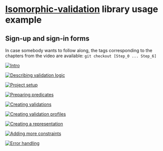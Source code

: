 # [Isomorphic-validation](https://github.com/itihon/isomorphic-validation) library usage example

## Sign-up and sign-in forms

In case somebody wants to follow along, the tags corresponding to the chapters from the video are available:
`git checkout [Step_0 ... Step_6]`

[![Intro](https://img.youtube.com/vi/PVzKr6ZKZ5A/0.jpg)](https://www.youtube.com/watch?v=PVzKr6ZKZ5A&list=PLBbzjWxPnJGNd8MFAkVk61UzqCsFneT8f&index=1&pp=gAQBiAQB)

[![Describing validation logic](https://img.youtube.com/vi/9r5aXQUv2xo/0.jpg)](https://www.youtube.com/watch?v=9r5aXQUv2xo&list=PLBbzjWxPnJGNd8MFAkVk61UzqCsFneT8f&index=2&pp=gAQBiAQB)

[![Project setup](https://img.youtube.com/vi/gbuiORK1OCI/0.jpg)](https://www.youtube.com/watch?v=gbuiORK1OCI&list=PLBbzjWxPnJGNd8MFAkVk61UzqCsFneT8f&index=3&pp=gAQBiAQB)

[![Preparing predicates](https://img.youtube.com/vi/09d3M5nz4Sc/0.jpg)](https://www.youtube.com/watch?v=09d3M5nz4Sc&list=PLBbzjWxPnJGNd8MFAkVk61UzqCsFneT8f&index=4&pp=gAQBiAQB)

[![Creating validations](https://img.youtube.com/vi/Wr-9yj62V6U/0.jpg)](https://www.youtube.com/watch?v=Wr-9yj62V6U&list=PLBbzjWxPnJGNd8MFAkVk61UzqCsFneT8f&index=5&pp=gAQBiAQB)

[![Creating validation profiles](https://img.youtube.com/vi/PS9dDwx5zR4/0.jpg)](https://www.youtube.com/watch?v=PS9dDwx5zR4&list=PLBbzjWxPnJGNd8MFAkVk61UzqCsFneT8f&index=6&pp=gAQBiAQB)

[![Creating a representation](https://img.youtube.com/vi/aK7AABFlNj8/0.jpg)](https://www.youtube.com/watch?v=aK7AABFlNj8&list=PLBbzjWxPnJGNd8MFAkVk61UzqCsFneT8f&index=7&pp=gAQBiAQB)

[![Adding more constraints](https://img.youtube.com/vi/xaJUb4u3op4/0.jpg)](https://www.youtube.com/watch?v=xaJUb4u3op4&list=PLBbzjWxPnJGNd8MFAkVk61UzqCsFneT8f&index=8&pp=gAQBiAQB)

[![Error handling](https://img.youtube.com/vi/T3ztct7bubI/0.jpg)](https://www.youtube.com/watch?v=T3ztct7bubI&list=PLBbzjWxPnJGNd8MFAkVk61UzqCsFneT8f&index=9&pp=gAQBiAQB)

